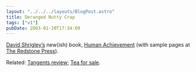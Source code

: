 ```yaml
---
layout: "../../../layouts/BlogPost.astro"
title: Deranged Nutty Crap
tags: ["v1"]
pubDate: 2003-01-20T17:34:09
---
```


[David Shrigley&#8217;s][1] new(ish) book, [Human Achievement][2] (with sample pages at [The Redstone Press][3]).

Related: [Tangents review][4]; [Tea for sale][5].

[1]: http://www.twunt.co.uk/ "Twunt: David Shrigley news and links"
[2]: http://www.amazon.co.uk/exec/obidos/ASIN/1870003535/ohsky "Amazon.co.uk: Human Achievement by David Shrigley"
[3]: http://www.redstonepress.co.uk/tmwebservices/humanachievement/ "Redstone Press: David Shrigley's Human Achievement (rollover the cover)"
[4]: http://www.tangents.co.uk/tangents/main/2002/sept/copthatcol.html "Tangents.co.uk: Cop That, Col! David Shrigley and the 2003 Redstone Diary"
[5]: http://www.twunt.co.uk/images/teaforsale.gif "David Shrigley's Cup of Tea for Sale (makes me laugh every time I see it)"
